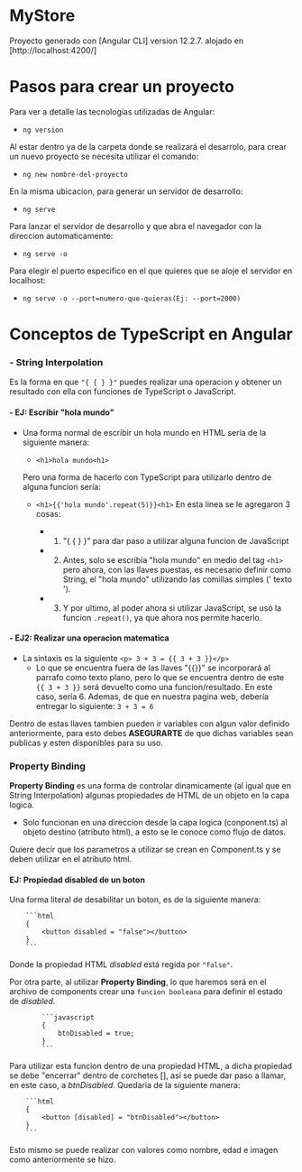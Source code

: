 # MyStore

Proyecto generado con [Angular CLI] version 12.2.7. alojado en [http://localhost:4200/]


# Pasos para crear un proyecto
Para ver a detalle las tecnologías utilizadas de Angular:
- ``ng version``

Al estar dentro ya de la carpeta donde se realizará el desarrolo, para crear un nuevo proyecto se necesita utilizar el comando:    
- ``ng new nombre-del-proyecto``

En la misma ubicacion, para generar un servidor de desarrollo:
- ``ng serve``

Para lanzar el servidor de desarrollo y que abra el navegador con la direccion automaticamente:
- ``ng serve -o``

Para elegir el puerto especifico en el que quieres que se aloje el servidor en localhost:
- ``ng serve -o --port=numero-que-quieras(Ej: --port=2000)``


# Conceptos de TypeScript en Angular

### - String Interpolation
Es la forma en que ``"{ { } }"`` puedes realizar una operacion y obtener un resultado con ella con funciones de TypeScript o JavaScript.

#### - EJ: Escribir "hola mundo"
- Una forma normal de escribir un hola mundo en HTML sería de la siguiente manera:
    + `<h1>hola mundo<h1>`

    Pero una forma de hacerlo con TypeScript para utilizarlo dentro de alguna funcion sería:
    + `<h1>{{'hola mundo'.repeat(5)}}<h1>`
        En esta linea se le agregaron 3 cosas:

        + 1. "{ { } }" para dar paso a utilizar alguna funcion de JavaScript
        + 2. Antes, solo se escribía "hola mundo" en medio del tag `<h1>` pero ahora, con las llaves puestas, es necesario definir como String, el "hola mundo" utilizando las comillas simples (' texto ').
        + 3. Y por ultimo, al poder ahora si utilizar JavaScript, se usó la funcion `.repeat()`, ya que ahora nos permite hacerlo. 

#### - EJ2: Realizar una operacion matematica
- La sintaxis es la siguiente `<p> 3 + 3 = {{ 3 + 3 }}</p>`
    + Lo que se encuentra fuera de las llaves "{{}}" se incorporará al parrafo como texto plano, pero lo que se encuentra dentro de este `{{ 3 + 3 }}` será devuelto como una funcion/resultado. En este caso, sería 6. Ademas, de que en nuestra pagina web, debería entregar lo siguiente: `3 + 3 = 6`

Dentro de estas llaves tambien pueden ir variables con algun valor definido anteriormente, para esto debes **ASEGURARTE** de que dichas variables sean publicas y esten disponibles para su uso.


### Property Binding

**Property Binding** es una forma de controlar dinamicamente (al igual que en String Interpolation) algunas propiedades de HTML de un objeto en la capa logica.
+ Solo funcionan en una direccion desde la capa logica (conponent.ts) al objeto destino (atributo html), a esto se le conoce como flujo de datos.

Quiere decir que los parametros a utilizar se crean en Component.ts y se deben utilizar en el atributo html.

  #### EJ: Propiedad disabled de un boton
  
  Una forma literal de desabilitar un boton, es de la siguiente manera:

        ```html
        {
            <button disabled = "false"></button>
        }
        ```
   Donde la propiedad HTML *disabled* está regida por ``"false"``.

   Por otra parte, al utilizar **Property Binding**, lo que haremos será en el archivo de components crear una ``funcion booleana`` para definir el estado de *disabled*.

            ```javascript
            {
                btnDisabled = true;
            }
            ```
   Para utilizar esta funcion dentro de una propiedad HTML, a dicha propiedad se debe "encerrar" dentro de corchetes [], así se puede dar paso a llamar, en este caso, a *btnDisabled*. Quedaría de la siguiente manera:
    
        ```html
        {
            <button [disabled] = "btnDisabled"></button>
        }
        ```
   Esto mismo se puede realizar con valores como nombre, edad e imagen como anteriormente se hizo.
